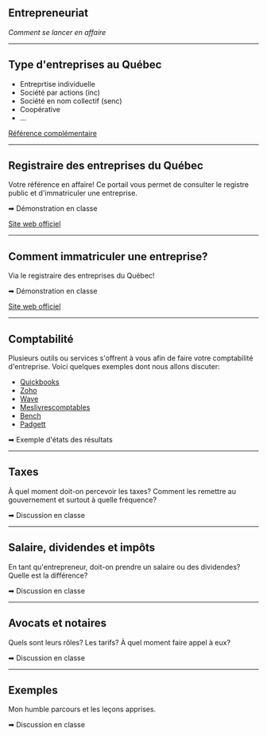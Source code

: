 ## Entrepreneuriat
*Comment se lancer en affaire*

-----

## Type d'entreprises au Québec

* Entreprtise individuelle
* Société par actions (inc)
* Société en nom collectif (senc)
* Coopérative
* ...

[Référence complémentaire](http://www.registreentreprises.gouv.qc.ca/fr/demarrer/differentes-formes-juridiques/default.aspx)

-----

## Registraire des entreprises du Québec

Votre référence en affaire! Ce portail vous permet de consulter le registre public et d'immatriculer une entreprise.

➡ Démonstration en classe

[Site web officiel](http://www.registreentreprises.gouv.qc.ca/fr/default.aspx)

-----

## Comment immatriculer une entreprise?

Via le registraire des entreprises du Québec!

➡ Démonstration en classe

[Site web officiel](http://www.registreentreprises.gouv.qc.ca/fr/demarrer/immatriculer/default.aspx)

-----

## Comptabilité

Plusieurs outils ou services s'offrent à vous afin de faire votre comptabilité d'entreprise. Voici quelques exemples dont nous allons discuter:

* [Quickbooks](https://quickbooks.intuit.com/ca/)
* [Zoho](https://www.zoho.com/)
* [Wave](https://www.waveapps.com/)
* [Meslivrescomptables](https://meslivrescomptables.ca/)
* [Bench](https://bench.co/)
* [Padgett](https://padgettsherbrooke.ca/)

➡ Exemple d'états des résultats

-----

## Taxes

À quel moment doit-on percevoir les taxes? Comment les remettre au gouvernement et surtout à quelle fréquence?

➡ Discussion en classe

-----

## Salaire, dividendes et impôts

En tant qu'entrepreneur, doit-on prendre un salaire ou des dividendes? Quelle est la différence?

➡ Discussion en classe

-----

## Avocats et notaires

Quels sont leurs rôles? Les tarifs? À quel moment faire appel à eux?

➡ Discussion en classe

-----

## Exemples

Mon humble parcours et les leçons apprises.

➡ Discussion en classe
